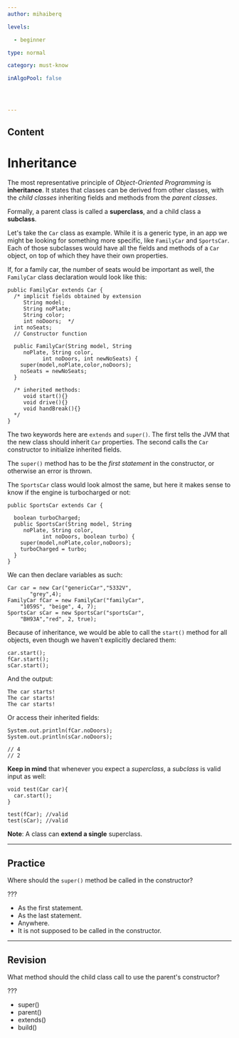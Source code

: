 ```yaml
---
author: mihaiberq

levels:

  - beginner

type: normal

category: must-know

inAlgoPool: false




---
```

## Content
# Inheritance

The most representative principle of *Object-Oriented Programming* is **inheritance**. It states that classes can be derived from other classes, with the *child classes* inheriting fields and methods from the *parent classes*.

Formally, a parent class is called a **superclass**, and a child class a **subclass**. 

Let's take the `Car` class as example. While it is a generic type, in an app we might be looking for something more specific, like `FamilyCar` and `SportsCar`. Each of those subclasses would have all the fields and methods of a `Car` object, on top of which they have their own properties.

If, for a family car, the number of seats would be important as well, the  `FamilyCar` class declaration would look like this:
```
public FamilyCar extends Car {
  /* implicit fields obtained by extension
     String model;
     String noPlate;
     String color;
     int noDoors;  */
  int noSeats;
  // Constructor function

  public FamilyCar(String model, String
     noPlate, String color,
           int noDoors, int newNoSeats) {
    super(model,noPlate,color,noDoors);
    noSeats = newNoSeats;
  }

  /* inherited methods:
     void start(){}
     void drive(){}
     void handBreak(){}
  */
}
```
The two keywords here are `extends` and `super()`. The first tells the JVM that the new class should inherit `Car` properties. The second calls the `Car` constructor to initialize inherited fields.

The `super()` method has to be the *first statement* in the constructor, or otherwise an error is thrown.

The `SportsCar` class would look almost the same, but here it makes sense to know if the engine is turbocharged or not:
```
public SportsCar extends Car {

  boolean turboCharged;
  public SportsCar(String model, String
     noPlate, String color,
           int noDoors, boolean turbo) {
    super(model,noPlate,color,noDoors);
    turboCharged = turbo;
  }
}

```
We can then declare variables as such:
```
Car car = new Car("genericCar","5332V",
       "grey",4);
FamilyCar fCar = new FamilyCar("familyCar",
    "1059S", "beige", 4, 7);
SportsCar sCar = new SportsCar("sportsCar",
    "BH93A","red", 2, true);      
```
Because of inheritance, we would be able to call the `start()` method for all objects, even though we haven't explicitly declared them:
```
car.start();
fCar.start();
sCar.start();
```
And the output:
```
The car starts!
The car starts!
The car starts!
```
Or access their inherited fields:
```
System.out.println(fCar.noDoors);
System.out.println(sCar.noDoors);

// 4
// 2
```
**Keep in mind** that whenever you expect a *superclass*, a *subclass* is valid input as well:
```
void test(Car car){
  car.start();
}

test(fCar); //valid
test(sCar); //valid
```

**Note**: A class can **extend a single** superclass.

---
## Practice

Where should the `super()` method be called in the constructor?

???

* As the first statement.
* As the last statement.
* Anywhere.
* It is not supposed to be called in the constructor.

---
## Revision

What method should the child class call to use the parent's constructor?

???

* super()
* parent()
* extends()
* build()


